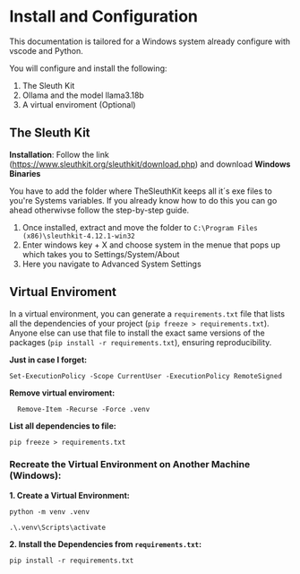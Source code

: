 # Install and Configuration

This documentation is tailored for a Windows system already configure with vscode and Python.

You will configure and install the following:
1. The Sleuth Kit
2. Ollama and the model llama3.18b
3. A virtual enviroment (Optional)

## The Sleuth Kit
**Installation**: Follow the link (https://www.sleuthkit.org/sleuthkit/download.php) and download **Windows Binaries**

You have to add the folder where TheSleuthKit keeps all it´s exe files to you're Systems variables. If you already know how to do this you can go ahead otherwivse follow the step-by-step guide. 

1. Once installed, extract and move the folder to `C:\Program Files (x86)\sleuthkit-4.12.1-win32`
2. Enter windows key + X and choose system in the menue that pops up which takes you to Settings/System/About
3. Here you navigate to Advanced System Settings 

## Virtual Enviroment 

In a virtual environment, you can generate a `requirements.txt` file that lists all the dependencies of your project (`pip freeze > requirements.txt`). Anyone else can use that file to install the exact same versions of the packages (`pip install -r requirements.txt`), ensuring reproducibility.

**Just in case I forget:**
```
Set-ExecutionPolicy -Scope CurrentUser -ExecutionPolicy RemoteSigned
```

**Remove virtual enviroment:**
  ```
    Remove-Item -Recurse -Force .venv
  ```
**List all dependencies to file:**
  ```
  pip freeze > requirements.txt
  ```
### Recreate the Virtual Environment on Another Machine (Windows):
**1. Create a Virtual Environment:**
  ```
  python -m venv .venv
  ```
  ```
 .\.venv\Scripts\activate
  ```
**2. Install the Dependencies from `requirements.txt`:**
  ```
  pip install -r requirements.txt
  ```
